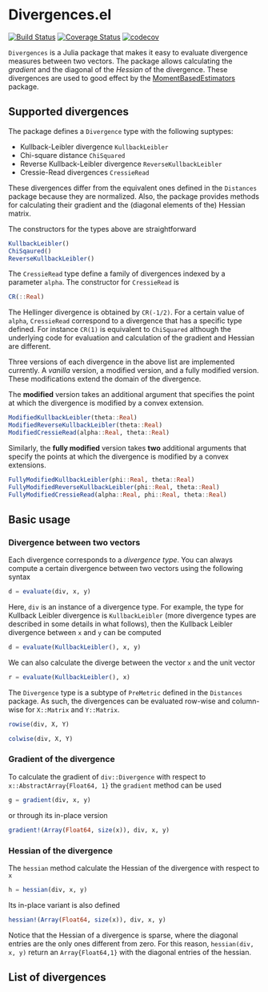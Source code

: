 # Divergences.el

[![Build Status](https://travis-ci.org/gragusa/Divergences.jl.svg?branch=master)](https://travis-ci.org/gragusa/Divergences.jl) [![Coverage Status](https://coveralls.io/repos/github/gragusa/Divergences.jl/badge.svg?branch=master)](https://coveralls.io/github/gragusa/Divergences.jl?branch=master) [![codecov](https://codecov.io/gh/gragusa/Divergences.jl/branch/master/graph/badge.svg)](https://codecov.io/gh/gragusa/Divergences.jl)


`Divergences` is a Julia package that makes it easy to evaluate divergence measures between two vectors. The package allows calculating the *gradient*  and the diagonal of the *Hessian* of the divergence. These divergences are used to good effect by the  [MomentBasedEstimators](http://github.com/gragusa/MomentBasedEstimators.jl/git) package.


## Supported divergences

The package defines a `Divergence` type with the following suptypes:

* Kullback-Leibler divergence `KullbackLeibler`
* Chi-square distance `ChiSquared`
* Reverse Kullback-Leibler divergence `ReverseKullbackLeibler`
* Cressie-Read divergences `CressieRead`

These divergences differ from the equivalent ones defined in the `Distances` package because they are normalized. Also, the package provides methods for calculating their gradient and the (diagonal elements of the) Hessian matrix.

The constructors for the types above are straightforward
```julia
KullbackLeibler()
ChiSqaured()
ReverseKullbackLeibler()
```
The `CressieRead` type define a family of divergences indexed by a parameter `alpha`. The constructor for `CressieRead` is
```julia
CR(::Real)
```
The Hellinger divergence is obtained by `CR(-1/2)`. For a certain value of `alpha`, `CressieRead` correspond to a divergence that has a specific type defined. For instance `CR(1)` is equivalent to `ChiSquared` although the underlying code for evaluation and calculation of the gradient and Hessian are different. 

Three versions of each divergence in the above list are implemented currently. A *vanilla* version, a modified version, and a fully modified version. These modifications extend the domain of the divergence.

The **modified** version takes an additional argument that specifies the point at which the divergence is modified by a convex extension. 
```julia
ModifiedKullbackLeibler(theta::Real)
ModifiedReverseKullbackLeibler(theta::Real)
ModifiedCressieRead(alpha::Real, theta::Real)
```

Similarly, the **fully modified** version takes **two** additional arguments that specify the points at which the divergence is modified by a convex extensions.
```julia
FullyModifiedKullbackLeibler(phi::Real, theta::Real)
FullyModifiedReverseKullbackLeibler(phi::Real, theta::Real)
FullyModifiedCressieRead(alpha::Real, phi::Real, theta::Real)
```


## Basic usage 

### Divergence between two vectors

Each divergence corresponds to a *divergence type*. You can always compute a certain divergence between two vectors using the following syntax

```julia
d = evaluate(div, x, y)
```

Here, `div` is an instance of a divergence type. For example, the type for Kullback Leibler divergence is ``KullbackLeibler`` (more divergence types are described in some details in what follows), then the Kullback Leibler divergence between ``x`` and ``y`` can be computed
```julia
d = evaluate(KullbackLeibler(), x, y)
```

We can also calculate the diverge between the vector ``x`` and the unit vector
```julia
r = evaluate(KullbackLeibler(), x)
```

The `Divergence` type is a subtype of `PreMetric` defined in the `Distances` package. As such, the divergences can be evaluated row-wise and column-wise for `X::Matrix` and `Y::Matrix`. 

```julia
rowise(div, X, Y)
```

```julia
colwise(div, X, Y)
```

### Gradient of the divergence

To calculate the gradient of  `div::Divergence` with respect to ``x::AbstractArray{Float64, 1}`` the
`gradient` method can be used
```julia
g = gradient(div, x, y)
```
or through its in-place version
```julia
gradient!(Array(Float64, size(x)), div, x, y)
```

### Hessian of the divergence
The `hessian` method calculate the Hessian of the divergence with respect to ``x`` 
```julia
h = hessian(div, x, y)
```
Its in-place variant is also defined
```julia
hessian!(Array(Float64, size(x)), div, x, y)
```

Notice that the Hessian of a divergence is sparse, where the diagonal entries are the only ones different from zero. For this reason, `hessian(div, x, y)` return an `Array{Float64,1}` with the diagonal entries of the hessian.

## List of divergences


